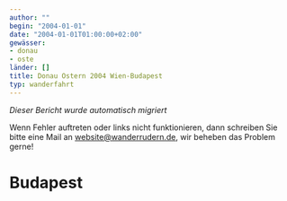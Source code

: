 ```yaml
---
author: ""
begin: "2004-01-01"
date: "2004-01-01T01:00:00+02:00"
gewässer:
- donau
- oste
länder: []
title: Donau Ostern 2004 Wien-Budapest
typ: wanderfahrt
---
```



*Dieser Bericht wurde automatisch migriert*

Wenn Fehler auftreten oder links nicht funktionieren, dann schreiben Sie bitte eine Mail an website@wanderrudern.de, wir beheben das Problem gerne!



# Budapest


